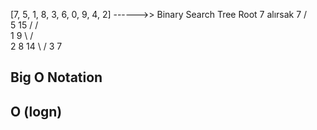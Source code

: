 [7, 5, 1, 8, 3, 6, 0, 9, 4, 2] ------>> Binary Search Tree
Root 7 alırsak
            7
       /          \
     5            15
   /             /  \
  1             9
    \          /  \
     2        8   14
      \      /
        3   7
        
 Big O Notation
 --------
 O (logn)
 --------
